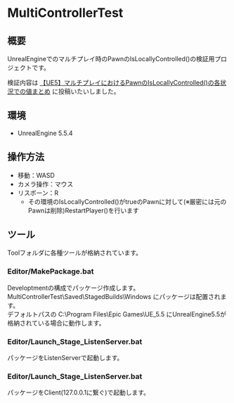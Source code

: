 # MultiControllerTest
## 概要
UnrealEngineでのマルチプレイ時のPawnのIsLocallyControlled()の検証用プロジェクトです。

検証内容は [【UE5】マルチプレイにおけるPawnのIsLocallyControlled()の各状況での値まとめ](https://github.com/ogamita777/MultiControllerTest) に投稿いたいしました。

## 環境
- UnrealEngine 5.5.4

## 操作方法
- 移動：WASD
- カメラ操作：マウス
- リスポーン：R
    - その環境のIsLocallyControlled()がtrueのPawnに対して(※厳密には元のPawnは削除)RestartPlayer()を行います

## ツール
Toolフォルダに各種ツールが格納されています。

### Editor/MakePackage.bat
Developtmentの構成でパッケージ作成します。  
MultiControllerTest\Saved\StagedBuilds\Windows にパッケージは配置されます。  
デフォルトパスの C:\Program Files\Epic Games\UE_5.5 にUnrealEngine5.5が格納されている場合に動作します。

### Editor/Launch_Stage_ListenServer.bat
パッケージをListenServerで起動します。

### Editor/Launch_Stage_ListenServer.bat
パッケージをClient(127.0.0.1に繋ぐ)で起動します。